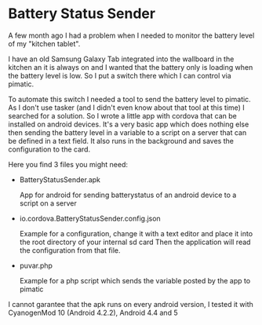 # Battery Status Sender

A few month ago I had a problem when I needed to monitor the battery level of my "kitchen tablet".

I have an old Samsung Galaxy Tab integrated into the wallboard in the kitchen an it is always on and I wanted that the battery only is loading when the battery level is low. So I put a switch there which I can control via pimatic.

To automate this switch I needed a tool to send the battery level to pimatic. 
As I don't use tasker (and I didn't even know about that tool at this time) I searched for a solution. 
So I wrote a little app with cordova that can be installed on android devices.
It's a very basic app which does nothing else then sending the battery level in a variable to a script on a server that can be defined in a text field.
It also runs in the background and saves the configuration to the card.

Here you find 3 files you might need:

- BatteryStatusSender.apk

  App for android for sending batterystatus of an android device to a script on a server

- io.cordova.BatteryStatusSender.config.json

  Example for a configuration, change it with a text editor and place it into the root directory of your internal sd card
  Then the application will read the configuration from that file.

- puvar.php

  Example for a php script which sends the variable posted by the app to pimatic 

I cannot garantee that the apk runs on every android version, I tested it with CyanogenMod 10 (Android 4.2.2), Android 4.4 and 5
